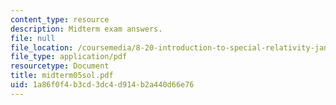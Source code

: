 ```yaml
---
content_type: resource
description: Midterm exam answers.
file: null
file_location: /coursemedia/8-20-introduction-to-special-relativity-january-iap-2005/1a86f0f4b3cd3dc4d914b2a440d66e76_midterm05sol.pdf
file_type: application/pdf
resourcetype: Document
title: midterm05sol.pdf
uid: 1a86f0f4-b3cd-3dc4-d914-b2a440d66e76
---
```

